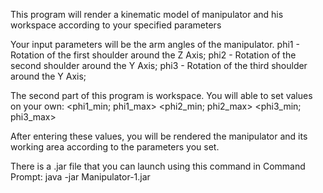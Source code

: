 This program will render a kinematic model of manipulator and his workspace according to your specified parameters

Your input parameters will be the arm angles of the manipulator.
phi1 - Rotation of the first shoulder around the Z Axis;
phi2 - Rotation of the second shoulder around the Y Axis;
phi3 - Rotation of the third shoulder around the Y Axis;

The second part of this program is workspace.
You will able to set values on your own: 
<phi1_min; phi1_max>
<phi2_min; phi2_max>
<phi3_min; phi3_max>

After entering these values, you will be rendered the manipulator and its working area according to the parameters you set.

There is a .jar file that you can launch using this command in Command Prompt:
java -jar Manipulator-1.jar
